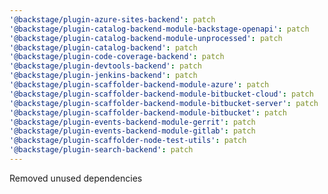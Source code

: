 ```yaml
---
'@backstage/plugin-azure-sites-backend': patch
'@backstage/plugin-catalog-backend-module-backstage-openapi': patch
'@backstage/plugin-catalog-backend-module-unprocessed': patch
'@backstage/plugin-catalog-backend': patch
'@backstage/plugin-code-coverage-backend': patch
'@backstage/plugin-devtools-backend': patch
'@backstage/plugin-jenkins-backend': patch
'@backstage/plugin-scaffolder-backend-module-azure': patch
'@backstage/plugin-scaffolder-backend-module-bitbucket-cloud': patch
'@backstage/plugin-scaffolder-backend-module-bitbucket-server': patch
'@backstage/plugin-scaffolder-backend-module-bitbucket': patch
'@backstage/plugin-events-backend-module-gerrit': patch
'@backstage/plugin-events-backend-module-gitlab': patch
'@backstage/plugin-scaffolder-node-test-utils': patch
'@backstage/plugin-search-backend': patch
---
```


Removed unused dependencies
